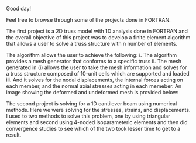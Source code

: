 Good day!

Feel free to browse through some of the projects done in FORTRAN. 

The first project is a 2D truss model with 1D analysis done in FORTRAN and the overall objective of this project was to develop a finite element algorithm that allows a user to solve a truss structure with n number of elements. 

The algorithm allows the user to achieve the following:
i.  The algorithm provides a mesh generator that conforms to a specific truss 
ii. The mesh generated in (i) allows the user to take the mesh information and solves for a truss structure composed of 10-unit cells which are supported and loaded
iii. And it solves for the nodal displacements, the internal forces acting on each member, and the normal axial stresses acting in each memeber. An image showing the deformed and undeformed mesh is provided below: 


The second project is solving for a 1D cantilever beam using numerical methods. Here we were solving for the stresses, strains, and displacements. 
I used to two methods to solve this problem, one by using triangular elements and second using 4-noded isoparameteric elements and then did convergence studies to see which of the two took lesser time to get to a result. 
